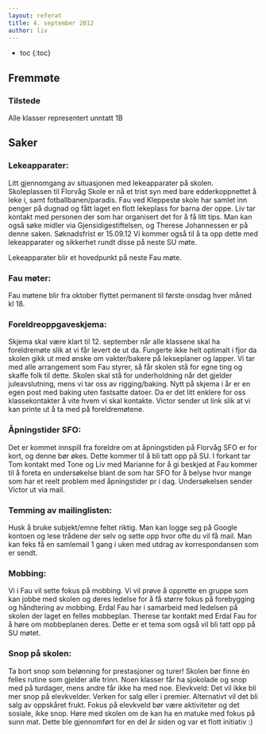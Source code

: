 ```yaml
---
layout: referat
title: 4. september 2012
author: liv
---
```



* toc
{:toc}

Fremmøte
--------

### Tilstede

Alle klasser representert unntatt 1B

Saker
-----

### Lekeapparater:

Litt gjennomgang av situasjonen med lekeapparater på skolen.
Skoleplassen til Florvåg Skole er nå et trist syn med bare
edderkoppnettet å leke i, samt fotballbanen/paradis. Fau ved Kleppestø
skole har samlet inn penger på dugnad og fått laget en flott lekeplass
for barna der oppe. Liv tar kontakt med personen der som har organisert
det for å få litt tips. Man kan også søke midler via
Gjensidigestiftelsen, og Therese Johannessen er på denne saken.
Søknadsfrist er 15.09.12 Vi kommer også til å ta opp dette med
lekeapparater og sikkerhet rundt disse på neste SU møte.

Lekeapparater blir et hovedpunkt på neste Fau møte.

### Fau møter:

Fau møtene blir fra oktober flyttet permanent til første onsdag hver
måned kl 18.

### Foreldreoppgaveskjema:

Skjema skal være klart til 12. september når alle klassene skal ha
foreldremøte slik at vi får levert de ut da. Fungerte ikke helt optimalt
i fjor da skolen gikk ut med ønske om vakter/bakere på lekseplaner og
lapper. Vi tar med alle arrangement som Fau styrer, så får skolen stå
for egne ting og skaffe folk til dette. Skolen skal stå for
underholdning når det gjelder juleavslutning, mens vi tar oss av
rigging/baking. Nytt på skjema i år er en egen post med baking uten
fastsatte datoer. Da er det litt enklere for oss klassekontakter å vite
hvem vi skal kontakte. Victor sender ut link slik at vi kan printe ut å
ta med på foreldremøtene.

### Åpningstider SFO:

Det er kommet innspill fra foreldre om at åpningstiden på Florvåg SFO er
for kort, og denne bør økes. Dette kommer til å bli tatt opp på SU. I
forkant tar Tom kontakt med Tone og Liv med Marianne for å gi beskjed at
Fau kommer til å foreta en undersøkelse blant de som har SFO for å
belyse hvor mange som har et reelt problem med åpningstider pr i dag.
Undersøkelsen sender Victor ut via mail.

### Temming av mailinglisten:

Husk å bruke subjekt/emne feltet riktig. Man kan logge seg på Google
kontoen og lese trådene der selv og sette opp hvor ofte du vil få mail.
Man kan feks få en samlemail 1 gang i uken med utdrag av korrespondansen
som er sendt.

### Mobbing:

Vi i Fau vil sette fokus på mobbing. Vi vil prøve å opprette en gruppe
som kan jobbe med skolen og deres ledelse for å få større fokus på
forebygging og håndtering av mobbing. Erdal Fau har i samarbeid med
ledelsen på skolen der laget en felles mobbeplan. Therese tar kontakt
med Erdal Fau for å høre om mobbeplanen deres. Dette er et tema som også
vil bli tatt opp på SU møtet.

### Snop på skolen:

Ta bort snop som belønning for prestasjoner og turer! Skolen bør finne
èn felles rutine som gjelder alle trinn. Noen klasser får ha sjokolade
og snop med på turdager, mens andre får ikke ha med noe. Elevkveld: Det
vil ikke bli mer snop på elevkvelder. Verken for salg eller i premier.
Alternativt vil det bli salg av oppskåret frukt. Fokus på elevkveld bør
være aktiviteter og det sosiale, ikke snop. Høre med skolen om de kan ha
en matuke med fokus på sunn mat. Dette ble gjennomført for en del år
siden og var et flott initiativ :)
